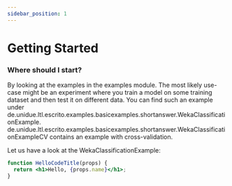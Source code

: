 ```yaml
---
sidebar_position: 1
---
```


# Getting Started

### Where should I start?
By looking at the examples in the examples module. The most likely use-case might be an experiment where you train a model on some training dataset and then test it on different data. You can find such an example under de.unidue.ltl.escrito.examples.basicexamples.shortanswer.WekaClassificationExample. 
de.unidue.ltl.escrito.examples.basicexamples.shortanswer.WekaClassificationExampleCV contains an example with cross-validation.

Let us have a look at the WekaClassificationExample:

```jsx title="/src/components/HelloCodeTitle.js"
function HelloCodeTitle(props) {
  return <h1>Hello, {props.name}</h1>;
}
```